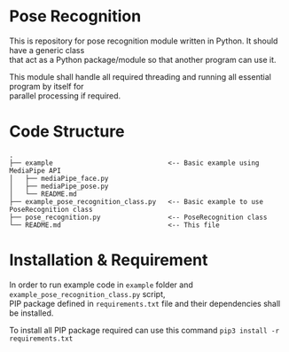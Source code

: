 # Pose Recognition
This is repository for pose recognition module written in Python. It should have a generic class  
that act as a Python package/module so that another program can use it.  

This module shall handle all required threading and running all essential program by itself for   
parallel processing if required.

# Code Structure

```
.
├── example                             <-- Basic example using MediaPipe API
│   ├── mediaPipe_face.py
│   ├── mediaPipe_pose.py
│   └── README.md
├── example_pose_recognition_class.py   <-- Basic example to use PoseRecognition class
├── pose_recognition.py                 <-- PoseRecognition class
└── README.md                           <-- This file
```

# Installation & Requirement
In order to run example code in `example` folder and `example_pose_recognition_class.py` script,  
PIP package defined in `requirements.txt` file and their dependencies shall be installed.  

To install all PIP package required can use this command `pip3 install -r requirements.txt`
